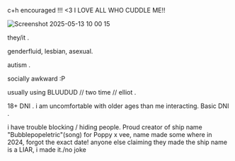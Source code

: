 c+h encouraged !!! <3 I LOVE ALL WHO CUDDLE ME!!




![Screenshot 2025-05-13 10 00 15](https://github.com/user-attachments/assets/def3e759-979e-4e32-971b-98cd01e8baa5)


they/it .

genderfluid, lesbian, asexual.


autism  .



socially awkward :P



usually using BLUUDUD // two time // elliot . 



18+ DNI . i am uncomfortable with older ages than me interacting.
Basic DNI .

i have trouble blocking / hiding people.
Proud creator of ship name "Bubblepopeletric"(song) for Poppy x vee, name made some where in  2024, forgot the exact date!
anyone else claiming they made the ship name is a LIAR, i made it./no joke
